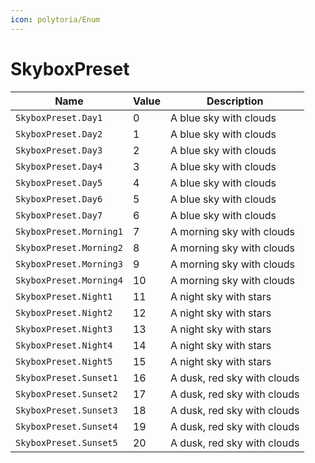 ```yaml
---
icon: polytoria/Enum
---
```


# SkyboxPreset

| Name                    | Value | Description                 |
| ----------------------- | ----- | --------------------------- |
| `SkyboxPreset.Day1`     | 0     | A blue sky with clouds      |
| `SkyboxPreset.Day2`     | 1     | A blue sky with clouds      |
| `SkyboxPreset.Day3`     | 2     | A blue sky with clouds      |
| `SkyboxPreset.Day4`     | 3     | A blue sky with clouds      |
| `SkyboxPreset.Day5`     | 4     | A blue sky with clouds      |
| `SkyboxPreset.Day6`     | 5     | A blue sky with clouds      |
| `SkyboxPreset.Day7`     | 6     | A blue sky with clouds      |
| `SkyboxPreset.Morning1` | 7     | A morning sky with clouds   |
| `SkyboxPreset.Morning2` | 8     | A morning sky with clouds   |
| `SkyboxPreset.Morning3` | 9     | A morning sky with clouds   |
| `SkyboxPreset.Morning4` | 10    | A morning sky with clouds   |
| `SkyboxPreset.Night1`   | 11    | A night sky with stars      |
| `SkyboxPreset.Night2`   | 12    | A night sky with stars      |
| `SkyboxPreset.Night3`   | 13    | A night sky with stars      |
| `SkyboxPreset.Night4`   | 14    | A night sky with stars      |
| `SkyboxPreset.Night5`   | 15    | A night sky with stars      |
| `SkyboxPreset.Sunset1`  | 16    | A dusk, red sky with clouds |
| `SkyboxPreset.Sunset2`  | 17    | A dusk, red sky with clouds |
| `SkyboxPreset.Sunset3`  | 18    | A dusk, red sky with clouds |
| `SkyboxPreset.Sunset4`  | 19    | A dusk, red sky with clouds |
| `SkyboxPreset.Sunset5`  | 20    | A dusk, red sky with clouds |
